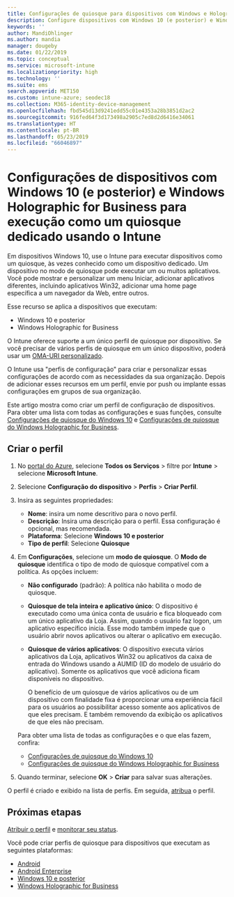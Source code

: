 ```yaml
---
title: Configurações de quiosque para dispositivos com Windows e Holographic no Microsoft Intune – Azure | Microsoft Docs
description: Configure dispositivos com Windows 10 (e posterior) e Windows Holographic for Business como quiosques de aplicativo único e de vários aplicativos, personalize o menu Iniciar, adicione aplicativos, mostre a barra de tarefas e configure um navegador da Web no Intune.
keywords: ''
author: MandiOhlinger
ms.author: mandia
manager: dougeby
ms.date: 01/22/2019
ms.topic: conceptual
ms.service: microsoft-intune
ms.localizationpriority: high
ms.technology: ''
ms.suite: ems
search.appverid: MET150
ms.custom: intune-azure; seodec18
ms.collection: M365-identity-device-management
ms.openlocfilehash: fbd545d13d9241edd55c01e4353a28b3851d2ac2
ms.sourcegitcommit: 916fed64f3d173498a2905c7ed8d2d6416e34061
ms.translationtype: HT
ms.contentlocale: pt-BR
ms.lasthandoff: 05/23/2019
ms.locfileid: "66046897"
---
```

# <a name="windows-10-and-windows-holographic-for-business-device-settings-to-run-as-a-dedicated-kiosk-using-intune"></a>Configurações de dispositivos com Windows 10 (e posterior) e Windows Holographic for Business para execução como um quiosque dedicado usando o Intune

Em dispositivos Windows 10, use o Intune para executar dispositivos como um quiosque, às vezes conhecido como um dispositivo dedicado. Um dispositivo no modo de quiosque pode executar um ou muitos aplicativos. Você pode mostrar e personalizar um menu Iniciar, adicionar aplicativos diferentes, incluindo aplicativos Win32, adicionar uma home page específica a um navegador da Web, entre outros. 

Esse recurso se aplica a dispositivos que executam:

- Windows 10 e posterior
- Windows Holographic for Business

O Intune oferece suporte a um único perfil de quiosque por dispositivo. Se você precisar de vários perfis de quiosque em um único dispositivo, poderá usar um [OMA-URI personalizado](custom-settings-windows-10.md).

O Intune usa "perfis de configuração" para criar e personalizar essas configurações de acordo com as necessidades da sua organização. Depois de adicionar esses recursos em um perfil, envie por push ou implante essas configurações em grupos de sua organização.

Este artigo mostra como criar um perfil de configuração de dispositivos. Para obter uma lista com todas as configurações e suas funções, consulte [Configurações de quiosque do Windows 10](kiosk-settings-windows.md) e [Configurações de quiosque do Windows Holographic for Business](kiosk-settings-holographic.md).

## <a name="create-the-profile"></a>Criar o perfil

1. No [portal do Azure](https://portal.azure.com), selecione **Todos os Serviços** > filtre por **Intune** > selecione **Microsoft Intune**.
2. Selecione **Configuração do dispositivo** > **Perfis** > **Criar Perfil**.
3. Insira as seguintes propriedades:

   - **Nome**: insira um nome descritivo para o novo perfil.
   - **Descrição**: Insira uma descrição para o perfil. Essa configuração é opcional, mas recomendada.
   - **Plataforma**: Selecione **Windows 10 e posterior**
   - **Tipo de perfil**: Selecione **Quiosque**

4. Em **Configurações**, selecione um **modo de quiosque**. O **Modo de quiosque** identifica o tipo de modo de quiosque compatível com a política. As opções incluem:

    - **Não configurado** (padrão): A política não habilita o modo de quiosque.
    - **Quiosque de tela inteira e aplicativo único**: O dispositivo é executado como uma única conta de usuário e fica bloqueado com um único aplicativo da Loja. Assim, quando o usuário faz logon, um aplicativo específico inicia. Esse modo também impede que o usuário abrir novos aplicativos ou alterar o aplicativo em execução.
    - **Quiosque de vários aplicativos**: O dispositivo executa vários aplicativos da Loja, aplicativos Win32 ou aplicativos da caixa de entrada do Windows usando a AUMID (ID do modelo de usuário do aplicativo). Somente os aplicativos que você adiciona ficam disponíveis no dispositivo.

        O benefício de um quiosque de vários aplicativos ou de um dispositivo com finalidade fixa é proporcionar uma experiência fácil para os usuários ao possibilitar acesso somente aos aplicativos de que eles precisam. E também removendo da exibição os aplicativos de que eles não precisam.

    Para obter uma lista de todas as configurações e o que elas fazem, confira:
      - [Configurações de quiosque do Windows 10](kiosk-settings-windows.md)
      - [Configurações de quiosque do Windows Holographic for Business](kiosk-settings-holographic.md)

5. Quando terminar, selecione **OK** > **Criar** para salvar suas alterações. 

O perfil é criado e exibido na lista de perfis. Em seguida, [atribua](device-profile-assign.md) o perfil.

## <a name="next-steps"></a>Próximas etapas

[Atribuir o perfil](device-profile-assign.md) e [monitorar seu status](device-profile-monitor.md).

Você pode criar perfis de quiosque para dispositivos que executam as seguintes plataformas:
- [Android](device-restrictions-android.md#kiosk)
- [Android Enterprise](device-restrictions-android-for-work.md#dedicated-device-settings)
- [Windows 10 e posterior](kiosk-settings-windows.md)
- [Windows Holographic for Business](kiosk-settings-holographic.md)
